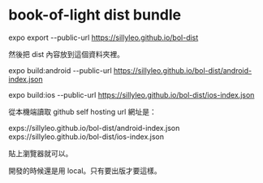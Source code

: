 # book-of-light dist bundle

expo export --public-url https://sillyleo.github.io/bol-dist

然後把 dist 內容放到這個資料夾裡。

expo build:android --public-url https://sillyleo.github.io/bol-dist/android-index.json

expo build:ios --public-url https://sillyleo.github.io/bol-dist/ios-index.json

從本機端讀取 github self hosting url 網址是：

exps://sillyleo.github.io/bol-dist/android-index.json
exps://sillyleo.github.io/bol-dist/ios-index.json

貼上瀏覽器就可以。

開發的時候還是用 local。只有要出版才要這樣。
